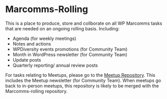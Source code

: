 # Marcomms-Rolling
This is a place to produce, store and collborate on all WP Marcomms tasks that are needed on an ongoing rolling basis. 
Including:
- Agenda (for weekly meetings)
- Notes and actions
- WPDiversity events promotions (for Community Team)
- Month in WordPress newsletter (for Community Team)
- Update posts
- Quarterly reporting/ annual review posts

For tasks relating to Meetups, please go to the [Meetup Repository](https://github.com/wpmarketingteam/Marcomms-Meetups/projects). This includes the Meetup newsletter (for Community Team). When meetups go back to in-person meetups, this repository is likely to be merged with the Marcomms-rolling repository.
